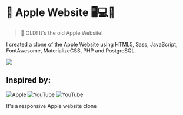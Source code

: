 #  Apple Website 🖥️💻📱
<blockquote> OLD! It's the old Apple Website!</blockquote>

I created a clone of the Apple Website using HTML5, Sass, JavaScript, FontAwesome, MaterializeCSS, PHP and PostgreSQL.

![](https://i.ytimg.com/vi/DEpF1nNz1l0/maxresdefault.jpg)

## Inspired by:
[![Apple](https://img.shields.io/badge/-Apple-000?style=for-the-badge&logo=Apple&logoColor=white)](https://www.apple.com)
[![YouTube](https://img.shields.io/badge/-YouTube-000?style=for-the-badge&logo=YouTube&logoColor=ffffff)](https://youtu.be/DEpF1nNz1l0)
[![YouTube](https://img.shields.io/badge/-YouTube-000?style=for-the-badge&logo=YouTube&logoColor=ffffff)](https://youtu.be/wLUJ9VNzZXo)

It's a responsive Apple website clone
